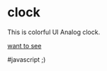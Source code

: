 # clock
This is colorful UI Analog clock.

[want to see](https://paatni22.github.io/clock/)

#javascript ;)
